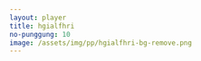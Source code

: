 ```yaml
---
layout: player
title: hgialfhri
no-punggung: 10
image: /assets/img/pp/hgialfhri-bg-remove.png
---
```

